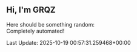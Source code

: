 ## Hi, I'm GRQZ
Here should be something random:  
Completely automated!

Last Update: 2025-10-19 00:57:31.259468+00:00

